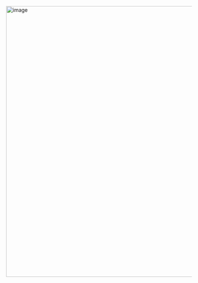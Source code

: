 <img width="787" height="735" alt="image" src="https://github.com/user-attachments/assets/04a9168e-433c-4101-a3bb-6075aef98cd0" />
